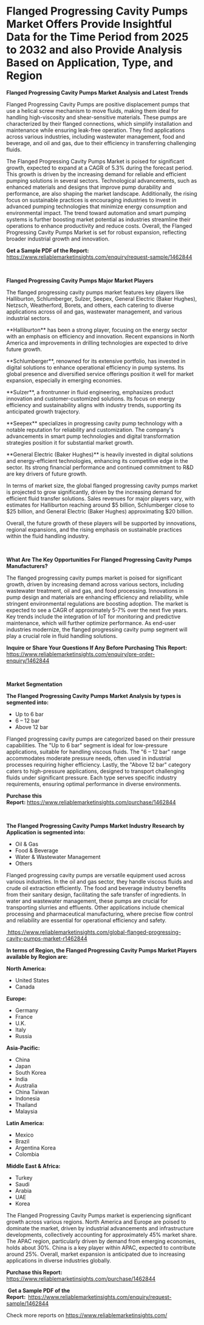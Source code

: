 <p><h1>Flanged Progressing Cavity Pumps Market Offers Provide Insightful Data for the Time Period from 2025 to 2032 and also Provide Analysis Based on Application, Type, and Region</h1></p><p><strong>Flanged Progressing Cavity Pumps Market Analysis and Latest Trends</strong></p>
<p><p>Flanged Progressing Cavity Pumps are positive displacement pumps that use a helical screw mechanism to move fluids, making them ideal for handling high-viscosity and shear-sensitive materials. These pumps are characterized by their flanged connections, which simplify installation and maintenance while ensuring leak-free operation. They find applications across various industries, including wastewater management, food and beverage, and oil and gas, due to their efficiency in transferring challenging fluids.</p><p>The Flanged Progressing Cavity Pumps Market is poised for significant growth, expected to expand at a CAGR of 5.3% during the forecast period. This growth is driven by the increasing demand for reliable and efficient pumping solutions in several sectors. Technological advancements, such as enhanced materials and designs that improve pump durability and performance, are also shaping the market landscape. Additionally, the rising focus on sustainable practices is encouraging industries to invest in advanced pumping technologies that minimize energy consumption and environmental impact. The trend toward automation and smart pumping systems is further boosting market potential as industries streamline their operations to enhance productivity and reduce costs. Overall, the Flanged Progressing Cavity Pumps Market is set for robust expansion, reflecting broader industrial growth and innovation.</p></p>
<p><strong>Get a Sample PDF of the Report:&nbsp;</strong> <a href="https://www.reliablemarketinsights.com/enquiry/request-sample/1462844?utm_campaign=2462&utm_medium=2&utm_source=Github&utm_content=ia&utm_term=27022025&utm_id=flanged-progressing-cavity-pumps">https://www.reliablemarketinsights.com/enquiry/request-sample/1462844</a></p>
<p>&nbsp;</p>
<p><strong>Flanged Progressing Cavity Pumps Major Market Players</strong></p>
<p><p>The flanged progressing cavity pumps market features key players like Halliburton, Schlumberger, Sulzer, Seepex, General Electric (Baker Hughes), Netzsch, Weatherford, Borets, and others, each catering to diverse applications across oil and gas, wastewater management, and various industrial sectors. </p><p>**Halliburton** has been a strong player, focusing on the energy sector with an emphasis on efficiency and innovation. Recent expansions in North America and improvements in drilling technologies are expected to drive future growth.</p><p>**Schlumberger**, renowned for its extensive portfolio, has invested in digital solutions to enhance operational efficiency in pump systems. Its global presence and diversified service offerings position it well for market expansion, especially in emerging economies.</p><p>**Sulzer**, a frontrunner in fluid engineering, emphasizes product innovation and customer-customized solutions. Its focus on energy efficiency and sustainability aligns with industry trends, supporting its anticipated growth trajectory.</p><p>**Seepex** specializes in progressing cavity pump technology with a notable reputation for reliability and customization. The company's advancements in smart pump technologies and digital transformation strategies position it for substantial market growth.</p><p>**General Electric (Baker Hughes)** is heavily invested in digital solutions and energy-efficient technologies, enhancing its competitive edge in the sector. Its strong financial performance and continued commitment to R&D are key drivers of future growth.</p><p>In terms of market size, the global flanged progressing cavity pumps market is projected to grow significantly, driven by the increasing demand for efficient fluid transfer solutions. Sales revenues for major players vary, with estimates for Halliburton reaching around $5 billion, Schlumberger close to $25 billion, and General Electric (Baker Hughes) approximating $20 billion. </p><p>Overall, the future growth of these players will be supported by innovations, regional expansions, and the rising emphasis on sustainable practices within the fluid handling industry.</p></p>
<p>&nbsp;</p>
<p><strong>What Are The Key Opportunities For Flanged Progressing Cavity Pumps Manufacturers?</strong></p>
<p><p>The flanged progressing cavity pumps market is poised for significant growth, driven by increasing demand across various sectors, including wastewater treatment, oil and gas, and food processing. Innovations in pump design and materials are enhancing efficiency and reliability, while stringent environmental regulations are boosting adoption. The market is expected to see a CAGR of approximately 5-7% over the next five years. Key trends include the integration of IoT for monitoring and predictive maintenance, which will further optimize performance. As end-user industries modernize, the flanged progressing cavity pump segment will play a crucial role in fluid handling solutions.</p></p>
<p><strong>Inquire or Share Your Questions If Any Before Purchasing This Report:</strong> <a href="https://www.reliablemarketinsights.com/enquiry/pre-order-enquiry/1462844?utm_campaign=2462&utm_medium=2&utm_source=Github&utm_content=ia&utm_term=27022025&utm_id=flanged-progressing-cavity-pumps">https://www.reliablemarketinsights.com/enquiry/pre-order-enquiry/1462844</a></p>
<p>&nbsp;</p>
<p><strong>Market Segmentation</strong></p>
<p><strong>The Flanged Progressing Cavity Pumps Market Analysis by types is segmented into:</strong></p>
<p><ul><li>Up to 6 bar</li><li>6 – 12 bar</li><li>Above 12 bar</li></ul></p>
<p><p>Flanged progressing cavity pumps are categorized based on their pressure capabilities. The "Up to 6 bar" segment is ideal for low-pressure applications, suitable for handling viscous fluids. The "6 – 12 bar" range accommodates moderate pressure needs, often used in industrial processes requiring higher efficiency. Lastly, the "Above 12 bar" category caters to high-pressure applications, designed to transport challenging fluids under significant pressure. Each type serves specific industry requirements, ensuring optimal performance in diverse environments.</p></p>
<p><strong>Purchase this Report:&nbsp;</strong><a href="https://www.reliablemarketinsights.com/purchase/1462844?utm_campaign=2462&utm_medium=2&utm_source=Github&utm_content=ia&utm_term=27022025&utm_id=flanged-progressing-cavity-pumps">https://www.reliablemarketinsights.com/purchase/1462844</a></p>
<p>&nbsp;</p>
<p><strong>The Flanged Progressing Cavity Pumps Market Industry Research by Application is segmented into:</strong></p>
<p><ul><li>Oil & Gas</li><li>Food & Beverage</li><li>Water & Wastewater Management</li><li>Others</li></ul></p>
<p><p>Flanged progressing cavity pumps are versatile equipment used across various industries. In the oil and gas sector, they handle viscous fluids and crude oil extraction efficiently. The food and beverage industry benefits from their sanitary design, facilitating the safe transfer of ingredients. In water and wastewater management, these pumps are crucial for transporting slurries and effluents. Other applications include chemical processing and pharmaceutical manufacturing, where precise flow control and reliability are essential for operational efficiency and safety.</p></p>
<p><a href="https://www.reliablemarketinsights.com/global-flanged-progressing-cavity-pumps-market-r1462844?utm_campaign=2462&utm_medium=2&utm_source=Github&utm_content=ia&utm_term=27022025&utm_id=flanged-progressing-cavity-pumps">&nbsp;https://www.reliablemarketinsights.com/global-flanged-progressing-cavity-pumps-market-r1462844</a></p>
<p><strong>In terms of Region, the Flanged Progressing Cavity Pumps Market Players available by Region are:</strong></p>
<p>
    <p> <strong> North America: </strong>
        <ul>
            <li>United States</li>
            <li>Canada</li>
        </ul>
        </p> 
    <p> <strong> Europe: </strong>
        <ul>
            <li>Germany</li>
            <li>France</li>
            <li>U.K.</li>
            <li>Italy</li>
            <li>Russia</li>
        </ul>
        </p> 
    <p> <strong> Asia-Pacific: </strong>
        <ul>
            <li>China</li>
            <li>Japan</li>
            <li>South Korea</li>
            <li>India</li>
            <li>Australia</li>
            <li>China Taiwan</li>
            <li>Indonesia</li>
            <li>Thailand</li>
            <li>Malaysia</li>
        </ul>
        </p> 
    <p> <strong> Latin America: </strong>
        <ul>
            <li>Mexico</li>
            <li>Brazil</li>
            <li>Argentina Korea</li>
            <li>Colombia</li>
        </ul>
        </p> 
    <p> <strong> Middle East & Africa: </strong>
        <ul>
            <li>Turkey</li>
            <li>Saudi</li>
            <li>Arabia</li>
            <li>UAE</li>
            <li>Korea</li>
        </ul>
    </p>
    </p>
<p><p>The Flanged Progressing Cavity Pumps market is experiencing significant growth across various regions. North America and Europe are poised to dominate the market, driven by industrial advancements and infrastructure developments, collectively accounting for approximately 45% market share. The APAC region, particularly driven by demand from emerging economies, holds about 30%. China is a key player within APAC, expected to contribute around 25%. Overall, market expansion is anticipated due to increasing applications in diverse industries globally.</p></p>
<p><strong>Purchase this Report: </strong><a href="https://www.reliablemarketinsights.com/purchase/1462844?utm_campaign=2462&utm_medium=2&utm_source=Github&utm_content=ia&utm_term=27022025&utm_id=flanged-progressing-cavity-pumps">https://www.reliablemarketinsights.com/purchase/1462844</a></p>
<p>&nbsp;<strong>Get a Sample PDF of the Report:&nbsp;&nbsp;</strong><a href="https://www.reliablemarketinsights.com/enquiry/request-sample/1462844?utm_campaign=2462&utm_medium=2&utm_source=Github&utm_content=ia&utm_term=27022025&utm_id=flanged-progressing-cavity-pumps">https://www.reliablemarketinsights.com/enquiry/request-sample/1462844</a></p>
<p><strong></strong></p>
<p>Check more reports on <a href="https://www.reliablemarketinsights.com/?utm_campaign=2462&utm_medium=2&utm_source=Github&utm_content=ia&utm_term=27022025&utm_id=flanged-progressing-cavity-pumps">https://www.reliablemarketinsights.com/</a></p>